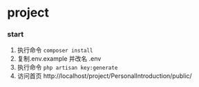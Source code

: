 # project

### start
1. 执行命令 `composer install`
2. 复制.env.example 并改名 .env
3. 执行命令 `php artisan key:generate`
4. 访问首页 http://localhost/project/PersonalIntroduction/public/